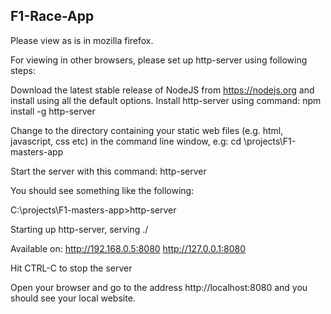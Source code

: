 ## F1-Race-App ##

Please view as is in mozilla firefox.

For viewing in other browsers, please set up http-server using following steps:

Download the latest stable release of NodeJS from https://nodejs.org and install using all the default options.
Install http-server using command: 
npm install -g http-server

Change to the directory containing your static web files (e.g. html, javascript, css etc) in the command line window, e.g:
cd \projects\F1-masters-app

Start the server with this command:
http-server

You should see something like the following:

C:\projects\F1-masters-app>http-server

Starting up http-server, serving ./

Available on:
  http://192.168.0.5:8080
  http://127.0.0.1:8080
  
Hit CTRL-C to stop the server

Open your browser and go to the address http://localhost:8080 and you should see your local website. 

